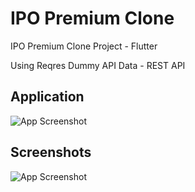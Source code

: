 
# IPO Premium Clone

IPO Premium Clone Project - Flutter 

Using Reqres Dummy API Data - REST API


## Application

![App Screenshot](https://i.ibb.co/dbw4tmg/20240831-104646.jpg)


## Screenshots

![App Screenshot](https://iili.io/dNz0tKN.jpg)
